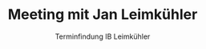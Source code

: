 ---
title: Meeting mit Jan Leimkühler 
subtitle: >-
  Terminfindung IB Leimkühler
share-img: images/meeting/meeting-mit-max.jpg
layout: home
sections:
  - component: meeting_block.html
    section_id: meeting
    calendar: jan-leimkuehler
---